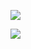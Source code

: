 
![](https://github-readme-stats.vercel.app/api?username=Zelak312&show_icons=true&theme=transparent&text_color=ff9900&title_color=7c8792&icon_color=7c8792&count_private=true)

![](https://github-readme-stats.vercel.app/api/top-langs/?username=Zelak312&theme=transparent&text_color=7c8792&title_color=7c8792)
